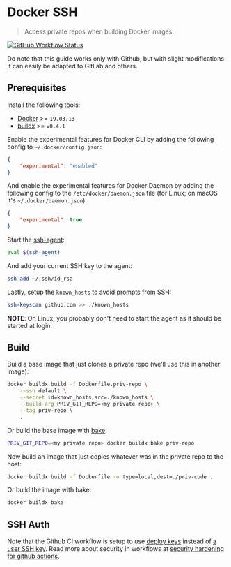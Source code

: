 # Docker SSH
> Access private repos when building Docker images.

[![GitHub Workflow Status](https://img.shields.io/github/workflow/status/rolandjitsu/docker-ssh/Test?label=tests&style=flat-square)](https://github.com/rolandjitsu/docker-ssh/actions?query=workflow%3ATest)

Do note that this guide works only with Github, but with slight modifications it can easily be adapted to GitLab and others.

## Prerequisites
Install the following tools:
* [Docker](https://docs.docker.com/engine) >= `19.03.13`
* [buildx](https://github.com/docker/buildx#installing) >= `v0.4.1`

Enable the experimental features for Docker CLI by adding the following config to `~/.docker/config.json`:
```json
{
    "experimental": "enabled"
}
```

And enable the experimental features for Docker Daemon by adding the following config to the `/etc/docker/daemon.json` file (for Linux; on macOS it's `~/.docker/daemon.json`):
```json
{
    "experimental": true
}
```

Start the [ssh-agent](https://www.ssh.com/ssh/agent):
```bash
eval $(ssh-agent)
```

And add your current SSH key to the agent:
```bash
ssh-add ~/.ssh/id_rsa
```

Lastly, setup the `known_hosts` to avoid prompts from SSH:
```bash
ssh-keyscan github.com >> ./known_hosts
```

**NOTE**: On Linux, you probably don't need to start the agent as it should be started at login.

## Build
Build a base image that just clones a private repo (we'll use this in another image):
```bash
docker buildx build -f Dockerfile.priv-repo \
    --ssh default \
    --secret id=known_hosts,src=./known_hosts \
    --build-arg PRIV_GIT_REPO=<my private repo> \
    --tag priv-repo \
    .
```

Or build the base image with [bake](https://github.com/docker/buildx#buildx-bake-options-target):
```bash
PRIV_GIT_REPO=<my private repo> docker buildx bake priv-repo
```

Now build an image that just copies whatever was in the private repo to the host:
```bash
docker buildx build -f Dockerfile -o type=local,dest=./priv-code .
```

Or build the image with bake:
```bash
docker buildx bake
```

## SSH Auth
Note that the Github CI workflow is setup to use [deploy keys](https://github.com/webfactory/ssh-agent#authorizing-a-key) instead of [a user SSH key](https://docs.github.com/en/free-pro-team@latest/github/authenticating-to-github/adding-a-new-ssh-key-to-your-github-account).
Read more about security in workflows at [security hardening for github actions](https://docs.github.com/en/free-pro-team@latest/actions/learn-github-actions/security-hardening-for-github-actions).
